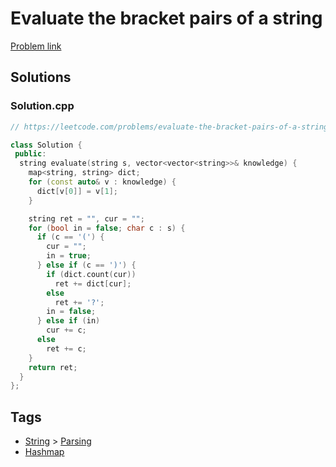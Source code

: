 # Evaluate the bracket pairs of a string

[Problem link](https://leetcode.com/problems/evaluate-the-bracket-pairs-of-a-string)

## Solutions


### Solution.cpp
```cpp
// https://leetcode.com/problems/evaluate-the-bracket-pairs-of-a-string

class Solution {
 public:
  string evaluate(string s, vector<vector<string>>& knowledge) {
    map<string, string> dict;
    for (const auto& v : knowledge) {
      dict[v[0]] = v[1];
    }

    string ret = "", cur = "";
    for (bool in = false; char c : s) {
      if (c == '(') {
        cur = "";
        in = true;
      } else if (c == ')') {
        if (dict.count(cur))
          ret += dict[cur];
        else
          ret += '?';
        in = false;
      } else if (in)
        cur += c;
      else
        ret += c;
    }
    return ret;
  }
};
```
## Tags

* [String](/README.md#String) > [Parsing](/README.md#String-Parsing)
* [Hashmap](/README.md#Hashmap)
